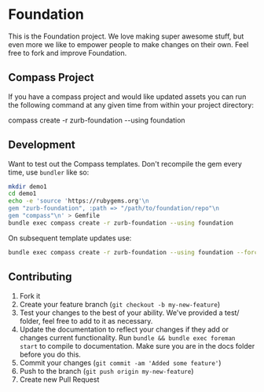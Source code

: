 # Foundation

This is the Foundation project.  We love making super awesome stuff, but even more we like to empower people to make changes on their own.  Feel free to fork and improve Foundation.

<!-- ### JavaScript

The Foundation JS libraries are tested with qUnit. You can run the tests in your browser by opening up the respective `.html` files in `test/javascripts/tests/`.

For more convenient testing using the command line and watcher functionality, you can also run the tests through Grunt with PhantomJS.

**Setting up Grunt for command line testing.**

1. Install [PhantomJS](http://phantomjs.org/)
2. Install [Node.js](http://nodejs.org/)
3. You may need to reboot your machine to make sure your PATH is up to date.
4. From the root of the project, `npm install`. This will install the grunt tasks locally.
5. Install the grunt command line interface with `npm install -g grunt-cli`.

Now you should have two new commands available. `grunt qunit` will execute all of the qUnit tests. `grunt watch` will watch for changes to the JS files and test files, and execute the tests when something changes. -->

## Compass Project

If you have a compass project and would like updated assets you can run the following command at any given time from within your project directory:

compass create -r zurb-foundation --using foundation

## Development

Want to test out the Compass templates.  Don't recompile the gem every time, use `bundler` like so:

```bash
mkdir demo1
cd demo1
echo -e 'source 'https://rubygems.org'\n
gem "zurb-foundation", :path => "/path/to/foundation/repo"\n
gem "compass"\n' > Gemfile
bundle exec compass create -r zurb-foundation --using foundation
```

On subsequent template updates use:

```bash
bundle exec compass create -r zurb-foundation --using foundation --force
```

## Contributing

1. Fork it
2. Create your feature branch (`git checkout -b my-new-feature`)
3. Test your changes to the best of your ability.  We've provided a test/ folder, feel free to add to it as necessary.
4. Update the documentation to reflect your changes if they add or changes current functionality. Run `bundle && bundle exec foreman start` to compile to documentation. Make sure you are in the docs folder before you do this.
5. Commit your changes (`git commit -am 'Added some feature'`)
6. Push to the branch (`git push origin my-new-feature`)
7. Create new Pull Request
